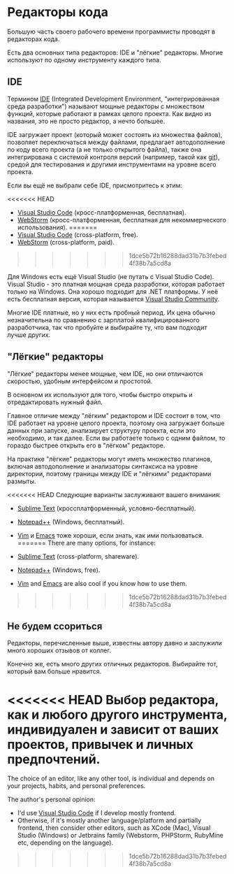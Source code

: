 # Редакторы кода

Большую часть своего рабочего времени программисты проводят в редакторах кода.

Есть два основных типа редакторов: IDE и "лёгкие" редакторы. Многие используют по одному инструменту каждого типа.

## IDE

Термином [IDE](https://ru.wikipedia.org/wiki/Integrated_development_environment) (Integrated Development Environment, "интегрированная среда разработки") называют мощные редакторы с множеством функций, которые работают в рамках целого проекта. Как видно из названия, это не просто редактор, а нечто большее.

IDE загружает проект (который может состоять из множества файлов), позволяет переключаться между файлами, предлагает автодополнение по коду всего проекта (а не только открытого файла), также она интегрирована с системой контроля версий (например, такой как [git](https://git-scm.com/)), средой для тестирования и другими инструментами на уровне всего проекта.

Если вы ещё не выбрали себе IDE, присмотритесь к этим:

<<<<<<< HEAD
- [Visual Studio Code](https://code.visualstudio.com/) (кросс-платформенная, бесплатная).
- [WebStorm](https://www.jetbrains.com/webstorm/) (кросс-платформенная, бесплатная для некоммерческого использования).
=======
- [Visual Studio Code](https://code.visualstudio.com/) (cross-platform, free).
- [WebStorm](https://www.jetbrains.com/webstorm/) (cross-platform, paid).
>>>>>>> 1dce5b72b16288dad31b7b3febed4f38b7a5cd8a

Для Windows есть ещё Visual Studio (не путать с Visual Studio Code). Visual Studio - это платная мощная среда разработки, которая работает только на Windows. Она хорошо подходит для .NET платформы. У неё есть бесплатная версия, которая называется [Visual Studio Community](https://www.visualstudio.com/vs/community/).

Многие IDE платные, но у них есть пробный период. Их цена обычно незначительна по сравнению с зарплатой квалифицированного разработчика, так что пробуйте и выбирайте ту, что вам подходит лучше других.

## "Лёгкие" редакторы

"Лёгкие" редакторы менее мощные, чем IDE, но они отличаются скоростью, удобным интерфейсом и простотой.

В основном их используют для того, чтобы быстро открыть и отредактировать нужный файл.

Главное отличие между "лёгким" редактором и IDE состоит в том, что IDE работает на уровне целого проекта, поэтому она загружает больше данных при запуске, анализирует структуру проекта, если это необходимо, и так далее. Если вы работаете только с одним файлом, то гораздо быстрее открыть его в "лёгком" редакторе.

На практике "лёгкие" редакторы могут иметь множество плагинов, включая автодополнение и анализаторы синтаксиса на уровне директории, поэтому границы между IDE и "лёгкими" редакторами размыты.

<<<<<<< HEAD
Следующие варианты заслуживают вашего внимания:

- [Sublime Text](https://www.sublimetext.com) (кроссплатформенный, условно-бесплатный).
- [Notepad++](https://notepad-plus-plus.org/) (Windows, бесплатный).
- [Vim](https://www.vim.org/) и [Emacs](https://www.gnu.org/software/emacs/) тоже хороши, если знать, как ими пользоваться.
=======
There are many options, for instance:

- [Sublime Text](https://www.sublimetext.com/) (cross-platform, shareware).
- [Notepad++](https://notepad-plus-plus.org/) (Windows, free).
- [Vim](https://www.vim.org/) and [Emacs](https://www.gnu.org/software/emacs/) are also cool if you know how to use them.
>>>>>>> 1dce5b72b16288dad31b7b3febed4f38b7a5cd8a

## Не будем ссориться

Редакторы, перечисленные выше, известны автору давно и заслужили много хороших отзывов от коллег.

Конечно же, есть много других отличных редакторов. Выбирайте тот, который вам больше нравится.

<<<<<<< HEAD
Выбор редактора, как и любого другого инструмента, индивидуален и зависит от ваших проектов, привычек и личных предпочтений.
=======
The choice of an editor, like any other tool, is individual and depends on your projects, habits, and personal preferences.

The author's personal opinion:

- I'd use [Visual Studio Code](https://code.visualstudio.com/) if I develop mostly frontend.
- Otherwise, if it's mostly another language/platform and partially frontend, then consider other editors, such as XCode (Mac), Visual Studio (Windows) or Jetbrains family (Webstorm, PHPStorm, RubyMine etc, depending on the language).
>>>>>>> 1dce5b72b16288dad31b7b3febed4f38b7a5cd8a

